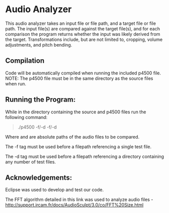 # Audio Analyzer
This audio analyzer takes an input file or file path, and a target file or file path. The input file(s) are compared against the target file(s), and for each comparison the program returns whether the input was likely derived from the target. Transformations include, but are not limited to, cropping, volume adjustments, and pitch bending.

## Compilation
Code will be automatically compiled when running the included p4500 file.
NOTE: The p4500 file must be in the same directory as the source files when run.


## Running the Program:
While in the directory containing the source and p4500 files
run the following command:

> ./p4500 -f/-d <filepath1> -f/-d <filepath2>

Where <filepath1> and <filepath2> are absolute paths of the audio files to be
compared.

The -f tag must be used before a filepath referencing a single test
file.

The -d tag must be used before a filepath referencing a directory
containing any number of test files.


## Acknowledgements:
Eclipse was used to develop and test our code.

The FFT algorithm detailed in this link was used to analyze audio files -
  http://support.ircam.fr/docs/AudioSculpt/3.0/co/FFT%20Size.html
